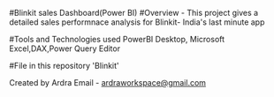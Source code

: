 #Blinkit sales Dashboard(Power BI)
#Overview - 
This project gives a detailed sales performnace analysis for Blinkit- India's last minute app

#Tools and Technologies used
PowerBI Desktop, Microsoft Excel,DAX,Power Query Editor

#File in this repository
'Blinkit'

Created by Ardra
Email - ardraworkspace@gmail.com
